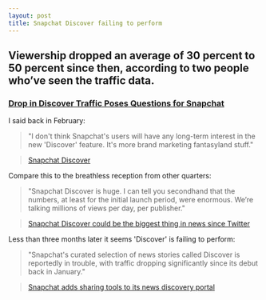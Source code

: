 ```yaml
---
layout: post
title: Snapchat Discover failing to perform
---
```


## Viewership dropped an average of 30 percent to 50 percent since then, according to two people who’ve seen the traffic data.

### [Drop in Discover Traffic Poses Questions for Snapchat](https://www.theinformation.com/Publishers-Mulling-Snapchat-Strategy-As-Discover-Traffic-Drops)

I said back in February:

> "I don't think Snapchat's users will have any long-term interest in the new 'Discover' feature. It's more brand marketing fantasyland stuff."

>[Snapchat Discover](http://markhigginson.co.uk/2015/02/16/snapchat-discover/)

Compare this to the breathless reception from other quarters:

> "Snapchat Discover is huge. I can tell you secondhand that the numbers, at least for the initial launch period, were enormous. We’re talking millions of views per day, per publisher."

>[Snapchat Discover could be the biggest thing in news since Twitter](http://fusion.net/story/47528/snapchat-discover-could-be-the-biggest-thing-in-news-since-twitter/)

Less than three months later it seems 'Discover' is failing to perform:

> "Snapchat's curated selection of news stories called Discover is reportedly in trouble, with traffic dropping significantly since its debut back in January."

>[Snapchat adds sharing tools to its news discovery portal](http://www.engadget.com/2015/05/06/shapchat-share-discover-news/)